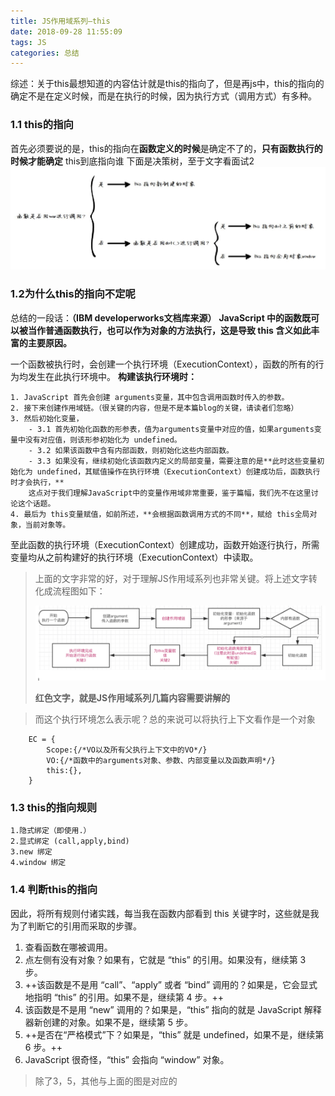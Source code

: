 ```yaml
---
title: JS作用域系列—this
date: 2018-09-28 11:55:09
tags: JS
categories: 总结
---
```

综述：关于this最想知道的内容估计就是this的指向了，但是再js中，this的指向的确定不是在定义时候，而是在执行的时候，因为执行方式（调用方式）有多种。
<!-- more -->

### 1.1 this的指向

首先必须要说的是，this的指向在**函数定义的时候**是确定不了的，**只有函数执行的时候才能确定** this到底指向谁
下面是决策树，至于文字看面试2
![此处输入图片的描述][1]

### 1.2为什么this的指向不定呢
 
总结的一段话：**（IBM developerworks文档库来源）** **JavaScript 中的函数既可以被当作普通函数执行，也可以作为对象的方法执行，这是导致 this 含义如此丰富的主要原因。**

一个函数被执行时，会创建一个执行环境（ExecutionContext），函数的所有的行为均发生在此执行环境中。
**构建该执行环境时：**

    1. JavaScript 首先会创建 arguments变量，其中包含调用函数时传入的参数。
    2. 接下来创建作用域链。（很关键的内容，但是不是本篇blog的关键，请读者们忽略）
    3. 然后初始化变量，
        - 3.1 首先初始化函数的形参表，值为arguments变量中对应的值，如果arguments变量中没有对应值，则该形参初始化为 undefined。
        - 3.2 如果该函数中含有内部函数，则初始化这些内部函数。
        - 3.3 如果没有，继续初始化该函数内定义的局部变量，需要注意的是**此时这些变量初始化为 undefined，其赋值操作在执行环境（ExecutionContext）创建成功后，函数执行时才会执行，**
        这点对于我们理解JavaScript中的变量作用域非常重要，鉴于篇幅，我们先不在这里讨论这个话题。
    4. 最后为 this变量赋值，如前所述，**会根据函数调用方式的不同**，赋给 this全局对象，当前对象等。


至此函数的执行环境（ExecutionContext）创建成功，函数开始逐行执行，所需变量均从之前构建好的执行环境（ExecutionContext）中读取。
 
> 上面的文字非常的好，对于理解JS作用域系列也非常关键。将上述文字转化成流程图如下：
>
> ![执行上下文创建流程][2]
> 
> **红色文字，就是JS作用域系列几篇内容需要讲解的**


> 而这个执行环境怎么表示呢？总的来说可以将执行上下文看作是一个对象

```javascirpt
    EC = {
        Scope:{/*VO以及所有父执行上下文中的VO*/}
        VO:{/*函数中的arguments对象、参数、内部变量以及函数声明*/}
        this:{},
    }
```

### 1.3 this的指向规则
    1.隐式绑定（即使用.）
    2.显式绑定 (call,apply,bind)
    3.new 绑定
    4.window 绑定

### 1.4 判断this的指向

因此，将所有规则付诸实践，每当我在函数内部看到 this 关键字时，这些就是我为了判断它的引用而采取的步骤。
1. 查看函数在哪被调用。
2. 点左侧有没有对象？如果有，它就是 “this” 的引用。如果没有，继续第 3 步。
3. ++该函数是不是用 “call”、“apply” 或者 “bind” 调用的？如果是，它会显式地指明 “this” 的引用。如果不是，继续第 4 步。++
4. 该函数是不是用 “new” 调用的？如果是，“this” 指向的就是 JavaScript 解释器新创建的对象。如果不是，继续第 5 步。
5. ++是否在“严格模式”下？如果是，“this” 就是 undefined，如果不是，继续第 6 步。++
6. JavaScript 很奇怪，“this” 会指向 “window” 对象。

> 除了3，5，其他与上面的图是对应的
 
  [1]: https://raw.githubusercontent.com/XYooo/image/master/this1.png
  [2]: https://raw.githubusercontent.com/XYooo/image/master/this2.png
  [3]: https://raw.githubusercontent.com/XYooo/image/master/this3.png
  [4]: https://raw.githubusercontent.com/XYooo/image/master/this4.png
  [5]: https://raw.githubusercontent.com/XYooo/image/master/this5.png